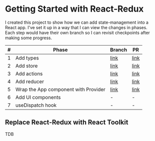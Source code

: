 # Getting Started with React-Redux

I created this project to show how we can add state-management into a React app. I've set it up in a way that I can view the changes in phases. Each step would have their own branch so I can revisit checkpoints after making some progress.

| #   | Phase                                | Branch                                                                                                | PR                                                                              |
| --- | ------------------------------------ | ----------------------------------------------------------------------------------------------------- | ------------------------------------------------------------------------------- |
| 1   | Add types                            | [link](https://github.com/msft-ryanadriano/react-state-management/tree/step-1/add-types)              | [link](https://github.com/msft-ryanadriano/react-state-management/pull/1/files) |
| 2   | Add store                            | [link](https://github.com/msft-ryanadriano/react-state-management/tree/step-2/add-store)              | [link](https://github.com/msft-ryanadriano/react-state-management/pull/2/files) |
| 3   | Add actions                          | [link](https://github.com/msft-ryanadriano/react-state-management/tree/step-3/add-action)             | [link](https://github.com/msft-ryanadriano/react-state-management/pull/3/files) |
| 4   | Add reducer                          | [link](https://github.com/msft-ryanadriano/react-state-management/tree/step-4/add-reducer)            | [link](https://github.com/msft-ryanadriano/react-state-management/pull/4/files) |
| 5   | Wrap the App component with Provider | [link](https://github.com/msft-ryanadriano/react-state-management/tree/step-5/wrap-app-with-provider) | [link](https://github.com/msft-ryanadriano/react-state-management/pull/5/files) |
| 6   | Add UI components                    | -                                                                                                     | -                                                                               |
| 7   | useDispatch hook                     | -                                                                                                     | -                                                                               |

## Replace React-Redux with React Toolkit

TDB
